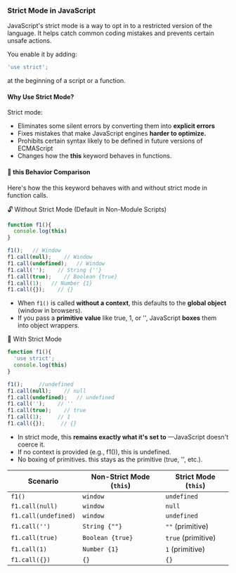 ### Strict Mode in JavaScript

JavaScript's strict mode is a way to opt in to a restricted version of the language. It helps catch common coding mistakes and prevents certain unsafe actions.

You enable it by adding:

```ts
'use strict';
```
at the beginning of a script or a function.

#### Why Use Strict Mode?
Strict mode:

- Eliminates some silent errors by converting them into **explicit errors**
- Fixes mistakes that make JavaScript engines **harder to optimize.**
- Prohibits certain syntax likely to be defined in future versions of ECMAScript
- Changes how the **this** keyword behaves in functions.

#### 📌 this Behavior Comparison
Here's how the this keyword behaves with and without strict mode in function calls.

🔓 Without Strict Mode (Default in Non-Module Scripts)
```ts
function f1(){
  console.log(this)
}

f1();   // Window
f1.call(null);    // Window
f1.call(undefined);   // Window
f1.call('');    // String {''}
f1.call(true);    // Boolean {true}
f1.call(1);   // Number {1}
f1.call({});    // {}
```

- When `f1()` is called **without a context**, this defaults to the **global object** (window in browsers).
- If you pass a **primitive value** like true, 1, or '', JavaScript **boxes** them into object wrappers.

🔐 With Strict Mode
```ts
function f1(){
  'use strict'; 
  console.log(this)
}

f1();     //undefined
f1.call(null);    // null
f1.call(undefined);   // undefined
f1.call('');    // ''
f1.call(true);    // true
f1.call(1);     // 1
f1.call({});     // {}
```
- In strict mode, this **remains exactly what it's set to** —JavaScript doesn't coerce it.
- If no context is provided (e.g., f1()), this is undefined.
- No boxing of primitives. this stays as the primitive (true, '', etc.).

| Scenario             | Non-Strict Mode (`this`) | Strict Mode (`this`) |
| -------------------- | ------------------------ | -------------------- |
| `f1()`               | `window`                 | `undefined`          |
| `f1.call(null)`      | `window`                 | `null`               |
| `f1.call(undefined)` | `window`                 | `undefined`          |
| `f1.call('')`        | `String {""}`            | `""` (primitive)     |
| `f1.call(true)`      | `Boolean {true}`         | `true` (primitive)   |
| `f1.call(1)`         | `Number {1}`             | `1` (primitive)      |
| `f1.call({})`        | `{}`                     | `{}`                 |
